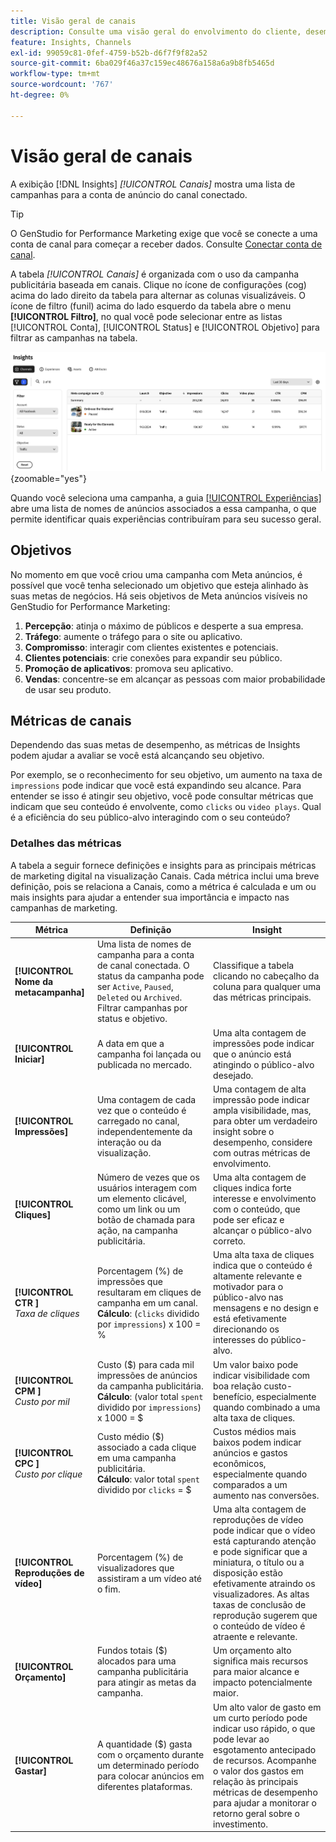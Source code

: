 ```yaml
---
title: Visão geral de canais
description: Consulte uma visão geral do envolvimento do cliente, desempenho, orçamento e despesas para campanhas de marketing no Adobe GenStudio for Performance Marketing.
feature: Insights, Channels
exl-id: 99059c81-0fef-4759-b52b-d6f7f9f82a52
source-git-commit: 6ba029f46a37c159ec48676a158a6a9b8fb5465d
workflow-type: tm+mt
source-wordcount: '767'
ht-degree: 0%

---
```


# Visão geral de canais

A exibição [!DNL Insights] _[!UICONTROL Canais]_ mostra uma lista de campanhas para a conta de anúncio do canal conectado.

>[!TIP]
>
>O GenStudio for Performance Marketing exige que você se conecte a uma conta de canal para começar a receber dados. Consulte [Conectar conta de canal](connect-channel.md).

A tabela _[!UICONTROL Canais]_ é organizada com o uso da campanha publicitária baseada em canais. Clique no ícone de configurações (cog) acima do lado direito da tabela para alternar as colunas visualizáveis. O ícone de filtro (funil) acima do lado esquerdo da tabela abre o menu **[!UICONTROL Filtro]**, no qual você pode selecionar entre as listas [!UICONTROL Conta], [!UICONTROL Status] e [!UICONTROL Objetivo] para filtrar as campanhas na tabela.

![Filtro de canais e tabela](/help/assets/insights-channels-filter.png){zoomable="yes"}

Quando você seleciona uma campanha, a guia [[!UICONTROL Experiências]](experiences.md) abre uma lista de nomes de anúncios associados a essa campanha, o que permite identificar quais experiências contribuíram para seu sucesso geral.

## Objetivos

No momento em que você criou uma campanha com Meta anúncios, é possível que você tenha selecionado um objetivo que esteja alinhado às suas metas de negócios. Há seis objetivos de Meta anúncios visíveis no GenStudio for Performance Marketing:

1. **Percepção**: atinja o máximo de públicos e desperte a sua empresa.
1. **Tráfego**: aumente o tráfego para o site ou aplicativo.
1. **Compromisso**: interagir com clientes existentes e potenciais.
1. **Clientes potenciais**: crie conexões para expandir seu público.
1. **Promoção de aplicativos**: promova seu aplicativo.
1. **Vendas**: concentre-se em alcançar as pessoas com maior probabilidade de usar seu produto.

## Métricas de canais

Dependendo das suas metas de desempenho, as métricas de Insights podem ajudar a avaliar se você está alcançando seu objetivo.

Por exemplo, se o reconhecimento for seu objetivo, um aumento na taxa de `impressions` pode indicar que você está expandindo seu alcance. Para entender se isso é atingir seu objetivo, você pode consultar métricas que indicam que seu conteúdo é envolvente, como `clicks` ou `video plays`. Qual é a eficiência do seu público-alvo interagindo com o seu conteúdo?

### Detalhes das métricas

A tabela a seguir fornece definições e insights para as principais métricas de marketing digital na visualização Canais. Cada métrica inclui uma breve definição, pois se relaciona a Canais, como a métrica é calculada e um ou mais insights para ajudar a entender sua importância e impacto nas campanhas de marketing.

| Métrica | Definição | Insight |
| ----------- | ----------------------------- | -------------------------------- |
| **[!UICONTROL Nome da metacampanha]** | Uma lista de nomes de campanha para a conta de canal conectada. O status da campanha pode ser `Active`, `Paused`, `Deleted` ou `Archived`. Filtrar campanhas por status e objetivo. | Classifique a tabela clicando no cabeçalho da coluna para qualquer uma das métricas principais. |
| **[!UICONTROL Iniciar]** | A data em que a campanha foi lançada ou publicada no mercado. | Uma alta contagem de impressões pode indicar que o anúncio está atingindo o público-alvo desejado. |
| **[!UICONTROL Impressões]** | Uma contagem de cada vez que o conteúdo é carregado no canal, independentemente da interação ou da visualização. | Uma contagem de alta impressão pode indicar ampla visibilidade, mas, para obter um verdadeiro insight sobre o desempenho, considere com outras métricas de envolvimento. |
| **[!UICONTROL Cliques]** | Número de vezes que os usuários interagem com um elemento clicável, como um link ou um botão de chamada para ação, na campanha publicitária. | Uma alta contagem de cliques indica forte interesse e envolvimento com o conteúdo, que pode ser eficaz e alcançar o público-alvo correto. |
| **[!UICONTROL CTR ]**<br>_Taxa de cliques_ | Porcentagem (%) de impressões que resultaram em cliques de campanha em um canal.<br>**Cálculo**: (`clicks` dividido por `impressions`) x 100 = % | Uma alta taxa de cliques indica que o conteúdo é altamente relevante e motivador para o público-alvo nas mensagens e no design e está efetivamente direcionando os interesses do público-alvo. |
| **[!UICONTROL CPM ]**<br>_Custo por mil_ | Custo ($) para cada mil impressões de anúncios da campanha publicitária. <br>**Cálculo**: (valor total `spent` dividido por `impressions`) x 1000 = $ | Um valor baixo pode indicar visibilidade com boa relação custo-benefício, especialmente quando combinado a uma alta taxa de cliques. |
| **[!UICONTROL CPC ]**<br>_Custo por clique_ | Custo médio ($) associado a cada clique em uma campanha publicitária.<br>**Cálculo**: valor total `spent` dividido por `clicks` = $ | Custos médios mais baixos podem indicar anúncios e gastos econômicos, especialmente quando comparados a um aumento nas conversões. |
| **[!UICONTROL Reproduções de vídeo]** | Porcentagem (%) de visualizadores que assistiram a um vídeo até o fim. | Uma alta contagem de reproduções de vídeo pode indicar que o vídeo está capturando atenção e pode significar que a miniatura, o título ou a disposição estão efetivamente atraindo os visualizadores. As altas taxas de conclusão de reprodução sugerem que o conteúdo de vídeo é atraente e relevante. |
| **[!UICONTROL Orçamento]** | Fundos totais ($) alocados para uma campanha publicitária para atingir as metas da campanha. | Um orçamento alto significa mais recursos para maior alcance e impacto potencialmente maior. |
| **[!UICONTROL Gastar]** | A quantidade ($) gasta com o orçamento durante um determinado período para colocar anúncios em diferentes plataformas. | Um alto valor de gasto em um curto período pode indicar uso rápido, o que pode levar ao esgotamento antecipado de recursos. Acompanhe o valor dos gastos em relação às principais métricas de desempenho para ajudar a monitorar o retorno geral sobre o investimento. |
